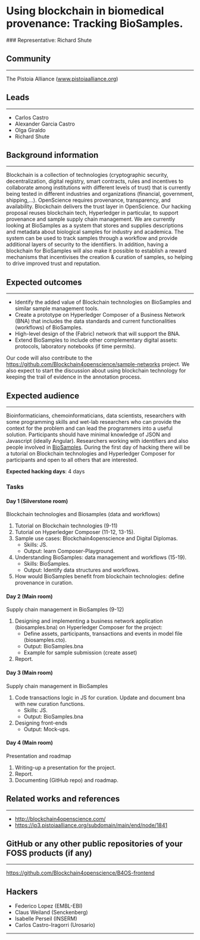 # Using blockchain in biomedical provenance: Tracking BioSamples.

### Representative: Richard Shute

## Community
---

The Pistoia Alliance (www.pistoiaalliance.org)

## Leads
---
- Carlos Castro 
- Alexander Garcia Castro 
- Olga Giraldo
- Richard Shute

## Background information
---
Blockchain is a collection of technologies (cryptographic security, decentralization, digital registry, smart contracts, rules and incentives to collaborate among institutions with different levels of trust) that is currently being tested in different industries and organizations (financial, government, shipping,...). OpenScience requires provenance, transparency, and availability. Blockchain delivers the trust layer in OpenScience. Our hacking proposal reuses blockchain tech, Hyperledger in particular, to support provenance and sample supply chain management. We are currently looking at BioSamples as a system that stores and supplies descriptions and metadata about biological samples for industry and academica. The system can be used to track samples through a workflow and provide additional layers of security to the identifiers. In addition, having a blockchain for BioSamples will also make it possible to establish a reward mechanisms that incentivises the creation & curation of samples, so helping to drive improved trust and reputation.

## Expected outcomes
---

- Identify the added value of Blockchain technologies on BioSamples and similar sample management tools. 
- Create a prototype on Hyperledger Composer of a Business Network (BNA) that includes the data standards and current functionalities (workflows) of BioSamples.
- High-level design of the (Fabric) network that will support the BNA.
- Extend BioSamples to include other complementary digital assets: protocols, laboratory notebooks (if time permits).

Our code will also contribute to the https://github.com/Blockchain4openscience/sample-networks project. We also expect to start the discussion about using blockchain technology for keeping the trail of evidence in the annotation process.  

## Expected audience
---

Bioinformaticians, chemoinformaticians, data scientists, researchers with some programming skills and wet-lab researchers who can provide the context for the problem and can lead the programmers into a useful solution. Participants should have minimal knowledge of JSON and Javascript (ideally Angular). Researchers working with identifiers and also people involved in [BioSamples](https://www.ebi.ac.uk/biosamples/). During the first day of hacking there will be a tutorial on Blockchain technologies and Hyperledger Composer for participants and open to all others that are interested. 

**Expected hacking days**: 4 days

### Tasks 

#### Day 1  (Silverstone room)
Blockchain technologies and Biosamples (data and workflows)
  1. Tutorial on Blockchain technologies (9-11)
  2. Tutorial on Hyperledger Composer (11-12, 13-15). 
  3. Sample use cases: Blockchain4openscience and Digital Diplomas. 
      - Skills: JS. 
      - Output: learn Composer-Playground.
  4. Understanding BioSamples: data management and workflows (15-19).
      - Skills: BioSamples. 
      - Output: Identify data structures and workflows.
  5. How would BioSamples benefit from blockchain technologies: define provenance in curation. 
 
#### Day 2 (Main room)
Supply chain management in BioSamples (9-12)
  1. Designing and implementing a business network application (biosamples.bna) on Hyperledger Composer for the project:
      - Define assets, participants, transactions and events in model file (biosamples.cto).
      - Output: BioSamples.bna
      - Example for sample submission (create asset)
  2. Report.
  
#### Day 3 (Main room)
Supply chain management in BioSamples
  1. Code transactions logic in JS for curation. Update and document bna with new curation functions. 
      - Skills: JS. 
      - Output: BioSamples.bna
  2. Designing front-ends  
      - Output: Mock-ups.

#### Day 4 (Main room)
Presentation and roadmap
  1. Writing-up a presentation for the project.
  2. Report.
  3. Documenting (GitHub repo) and roadmap.

## Related works and references
---
- http://blockchain4openscience.com/
- https://ip3.pistoiaalliance.org/subdomain/main/end/node/1841

## GitHub or any other public repositories of your FOSS products (if any)
---
https://github.com/Blockchain4openscience/B4OS-frontend

## Hackers
* Federico Lopez (EMBL-EBI)
* Claus Weiland (Senckenberg)
* Isabelle Perseil (INSERM)
* Carlos Castro-Iragorri (Urosario)
---

